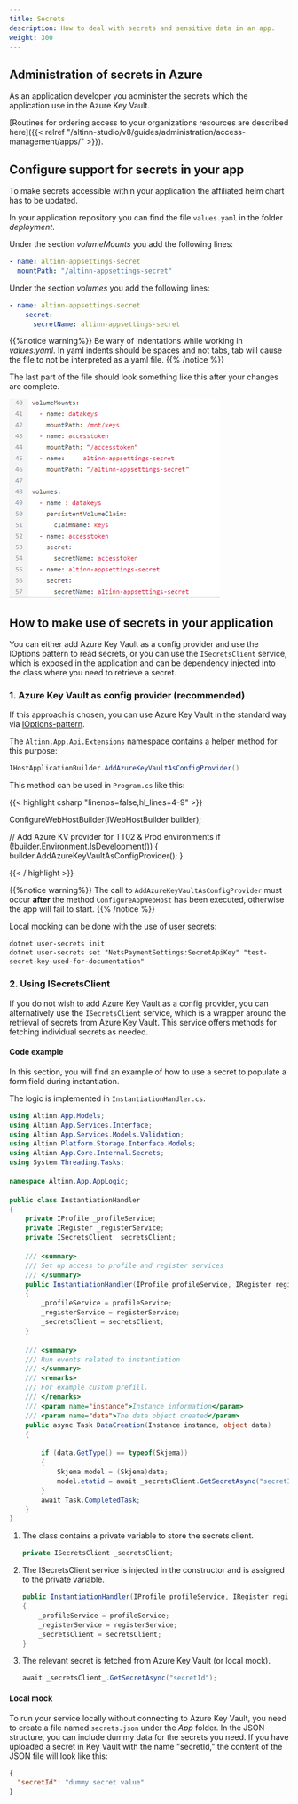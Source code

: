```yaml
---
title: Secrets
description: How to deal with secrets and sensitive data in an app.
weight: 300
---
```


## Administration of secrets in Azure

As an application developer you administer the secrets which the application use in the Azure Key Vault.

[Routines for ordering access to your organizations resources are described here]({{< relref "/altinn-studio/v8/guides/administration/access-management/apps/" >}}).

## Configure support for secrets in your app

To make secrets accessible within your application the affiliated helm chart has to be updated. 

In your application repository you can find the file `values.yaml` in the folder _deployment_.

Under the section _volumeMounts_ you add the following lines:

```yaml
- name: altinn-appsettings-secret
  mountPath: "/altinn-appsettings-secret"
```

Under the section _volumes_ you add the following lines:

```yaml
- name: altinn-appsettings-secret
    secret:
      secretName: altinn-appsettings-secret
```

{{%notice warning%}}
Be wary of indentations while working in _values.yaml_.
In yaml indents should be spaces and not tabs, tab will cause the file to not be interpreted as a yaml file.
{{% /notice %}}

The last part of the file should look something like this after your changes are complete.

![Step 1](yaml.png)

## How to make use of secrets in your application

You can either add Azure Key Vault as a config provider and use the IOptions pattern to read secrets, or you can use the `ISecretsClient` service, which is exposed in the application and can be dependency injected into the class where you need to retrieve a secret.

### 1. Azure Key Vault as config provider (recommended)
If this approach is chosen, you can use Azure Key Vault in the standard way via [IOptions-pattern](https://learn.microsoft.com/en-us/dotnet/core/extensions/options).

The `Altinn.App.Api.Extensions` namespace contains a helper method for this purpose:

```cs
IHostApplicationBuilder.AddAzureKeyVaultAsConfigProvider()
```

This method can be used in `Program.cs` like this:

{{< highlight csharp "linenos=false,hl_lines=4-9" >}}

ConfigureWebHostBuilder(IWebHostBuilder builder);

// Add Azure KV provider for TT02 & Prod environments
if (!builder.Environment.IsDevelopment())
{
    builder.AddAzureKeyVaultAsConfigProvider();
}

{{< / highlight >}}

{{%notice warning%}}
The call to `AddAzureKeyVaultAsConfigProvider` must occur __after__ the method `ConfigureAppWebHost` has been executed, otherwise the app will fail to start.
{{% /notice %}}

Local mocking can be done with the use of [user secrets](https://learn.microsoft.com/en-us/aspnet/core/security/app-secrets?view=aspnetcore-8.0&tabs=windows):

```
dotnet user-secrets init
dotnet user-secrets set "NetsPaymentSettings:SecretApiKey" "test-secret-key-used-for-documentation"
```

### 2. Using ISecretsClient

If you do not wish to add Azure Key Vault as a config provider, you can alternatively use the `ISecretsClient` service, which is a wrapper around the retrieval of secrets from Azure Key Vault. This service offers methods for fetching individual secrets as needed.

#### Code example

In this section, you will find an example of how to use a secret to populate a form field during instantiation.

The logic is implemented in `InstantiationHandler.cs`.

```cs
using Altinn.App.Models;
using Altinn.App.Services.Interface;
using Altinn.App.Services.Models.Validation;
using Altinn.Platform.Storage.Interface.Models;
using Altinn.App.Core.Internal.Secrets;
using System.Threading.Tasks;

namespace Altinn.App.AppLogic;

public class InstantiationHandler
{
    private IProfile _profileService;
    private IRegister _registerService;
    private ISecretsClient _secretsClient;

    /// <summary>
    /// Set up access to profile and register services
    /// </summary>
    public InstantiationHandler(IProfile profileService, IRegister registerService, ISecretsClient secretsClient)
    {
        _profileService = profileService;
        _registerService = registerService;
        _secretsClient = secretsClient;
    }

    /// <summary>
    /// Run events related to instantiation
    /// </summary>
    /// <remarks>
    /// For example custom prefill.
    /// </remarks>
    /// <param name="instance">Instance information</param>
    /// <param name="data">The data object created</param>
    public async Task DataCreation(Instance instance, object data)
    {

        if (data.GetType() == typeof(Skjema))
        {
            Skjema model = (Skjema)data;
            model.etatid = await _secretsClient.GetSecretAsync("secretId");
        }
        await Task.CompletedTask;
    }
}
```

1. The class contains a private variable to store the secrets client.
   ```cs
   private ISecretsClient _secretsClient;
   ```
2. The ISecretsClient service is injected in the constructor and is assigned to the private variable.
   ```cs
   public InstantiationHandler(IProfile profileService, IRegister registerService, ISecretsClient secretsClient)
   {
       _profileService = profileService;
       _registerService = registerService;
       _secretsClient = secretsClient;
   }
   ```
3. The relevant secret is fetched from Azure Key Vault (or local mock).
   ```cs
   await _secretsClient_.GetSecretAsync("secretId");
   ```

#### Local mock

To run your service locally without connecting to Azure Key Vault, you need to create a file named `secrets.json` under 
the _App_ folder. In the JSON structure, you can include dummy data for the secrets you need. If you have uploaded a 
secret in Key Vault with the name "secretId," the content of the JSON file will look like this:

```json
{
  "secretId": "dummy secret value"
}
```